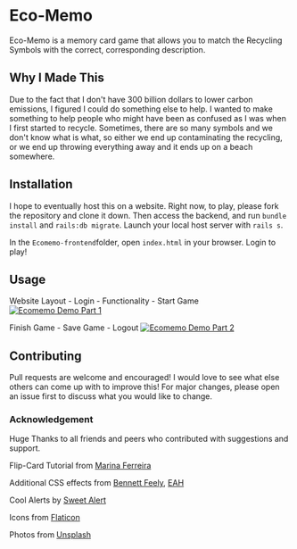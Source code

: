 # Eco-Memo

Eco-Memo is a memory card game that allows you to match the Recycling Symbols with the correct, corresponding description. 

## Why I Made This
Due to the fact that I don't have 300 billion dollars to lower carbon emissions, I figured I could do something else to help. I wanted to make something to help people who might have been as confused as I was when I first started to recycle. Sometimes, there are so many symbols and we don't know what is what, so either we end up contaminating the recycling, or we end up throwing everything away and it ends up on a beach somewhere. 

## Installation

I hope to eventually host this on a website. Right now, to play, please fork the repository and clone it down. Then access the backend, and run ```bundle install``` and ```rails:db migrate```. Launch your local host server with ```rails s```. 

In the ```Ecomemo-frontend```folder, open ```index.html``` in your browser. 
Login to play!

## Usage
Website Layout - Login - Functionality - Start Game
[![Ecomemo Demo Part 1](http://img.youtube.com/vi/2FS6dpiWeZw/0.jpg)](http://www.youtube.com/watch?v=2FS6dpiWeZw "Ecomemo Demo Part 1") 

Finish Game - Save Game - Logout
[![Ecomemo Demo Part 2](http://img.youtube.com/vi/Ee7n20BxfXo/0.jpg)](http://www.youtube.com/watch?v=Ee7n20BxfXo "Ecomemo Demo Part 2")


## Contributing
Pull requests are welcome and encouraged! I would love to see what else others can come up with to improve this! 
For major changes, please open an issue first to discuss what you would like to change.



### Acknowledgement
Huge Thanks to all friends and peers who contributed with suggestions and support.

Flip-Card Tutorial from [Marina Ferreira](https://www.freecodecamp.org/news/vanilla-javascript-tutorial-build-a-memory-game-in-30-minutes-e542c4447eae/)

Additional CSS effects from [Bennett Feely](https://codepen.io/bennettfeely/pen/CkHng), [EAH](https://codepen.io/harlleye/pen/jEJeb)

Cool  Alerts by [Sweet Alert](https://sweetalert2.github.io/#examples)

Icons from [Flaticon](https://www.flaticon.com/home)

Photos from [Unsplash](https://unsplash.com/)